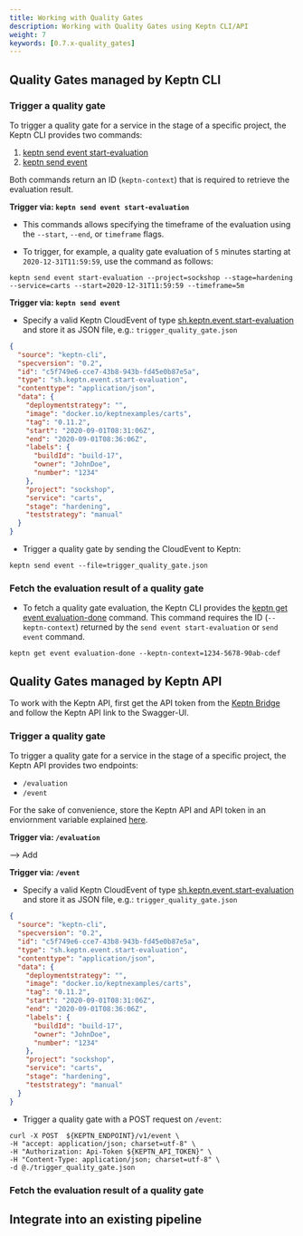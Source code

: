 ```yaml
---
title: Working with Quality Gates
description: Working with Quality Gates using Keptn CLI/API
weight: 7
keywords: [0.7.x-quality_gates]
---
```


## Quality Gates managed by Keptn CLI

### Trigger a quality gate

To trigger a quality gate for a service in the stage of a specific project, the Keptn CLI provides two commands: 

1. [keptn send event start-evaluation](../../reference/cli/commands/keptn_send_event_start-evaluation/)
1. [keptn send event](../../reference/cli/commands/keptn_send_event/)

Both commands return an ID (`keptn-context`) that is required to retrieve the evaluation result. 

**Trigger via: `keptn send event start-evaluation`**

* This commands allows specifying the timeframe of the evaluation using the `--start`, `--end`, or `timeframe` flags. 

* To trigger, for example, a quality gate evaluation of `5` minutes starting at `2020-12-31T11:59:59`, use the command as follows:

```console
keptn send event start-evaluation --project=sockshop --stage=hardening --service=carts --start=2020-12-31T11:59:59 --timeframe=5m
```

**Trigger via: `keptn send event`**

* Specify a valid Keptn CloudEvent of type [sh.keptn.event.start-evaluation](https://github.com/keptn/spec/blob/0.1.5/cloudevents.md#start-evaluation) and store it as JSON file, e.g.: `trigger_quality_gate.json`

```json
{
  "source": "keptn-cli",
  "specversion": "0.2",
  "id": "c5f749e6-cce7-43b8-943b-fd45e0b87e5a",
  "type": "sh.keptn.event.start-evaluation",
  "contenttype": "application/json",
  "data": {
    "deploymentstrategy": "",
    "image": "docker.io/keptnexamples/carts",
    "tag": "0.11.2",
    "start": "2020-09-01T08:31:06Z",
    "end": "2020-09-01T08:36:06Z",
    "labels": {
      "buildId": "build-17",
      "owner": "JohnDoe",
      "number": "1234"
    },
    "project": "sockshop",
    "service": "carts",
    "stage": "hardening",
    "teststrategy": "manual"
  }
}
```

* Trigger a quality gate by sending the CloudEvent to Keptn:

```console
keptn send event --file=trigger_quality_gate.json 
```

### Fetch the evaluation result of a quality gate

* To fetch a quality gate evaluation, the Keptn CLI provides the [keptn get event evaluation-done](../../reference/cli/commands/keptn_get_event_evaluation-done/) command. This command requires the ID (`--keptn-context`) returned by the `send event start-evaluation` or `send event` command.

```console
keptn get event evaluation-done --keptn-context=1234-5678-90ab-cdef
```

## Quality Gates managed by Keptn API

To work with the Keptn API, first get the API token from the [Keptn Bridge]() and follow the Keptn API link to the Swagger-UI. 

### Trigger a quality gate

To trigger a quality gate for a service in the stage of a specific project, the Keptn API provides two endpoints: 

* `/evaluation`
* `/event`

For the sake of convenience, store the Keptn API and API token in an enviornment variable explained [here](../../operate/install/#authenticate-keptn-cli).

**Trigger via: `/evaluation`**

--> Add 

**Trigger via: `/event`**

* Specify a valid Keptn CloudEvent of type [sh.keptn.event.start-evaluation](https://github.com/keptn/spec/blob/0.1.5/cloudevents.md#start-evaluation) and store it as JSON file, e.g.: `trigger_quality_gate.json`

```json
{
  "source": "keptn-cli",
  "specversion": "0.2",
  "id": "c5f749e6-cce7-43b8-943b-fd45e0b87e5a",
  "type": "sh.keptn.event.start-evaluation",
  "contenttype": "application/json",
  "data": {
    "deploymentstrategy": "",
    "image": "docker.io/keptnexamples/carts",
    "tag": "0.11.2",
    "start": "2020-09-01T08:31:06Z",
    "end": "2020-09-01T08:36:06Z",
    "labels": {
      "buildId": "build-17",
      "owner": "JohnDoe",
      "number": "1234"
    },
    "project": "sockshop",
    "service": "carts",
    "stage": "hardening",
    "teststrategy": "manual"
  }
}
```

* Trigger a quality gate with a POST request on `/event`:

```console
curl -X POST  ${KEPTN_ENDPOINT}/v1/event \
-H "accept: application/json; charset=utf-8" \
-H "Authorization: Api-Token ${KEPTN_API_TOKEN}" \
-H "Content-Type: application/json; charset=utf-8" \
-d @./trigger_quality_gate.json
```

### Fetch the evaluation result of a quality gate 


## Integrate into an existing pipeline



